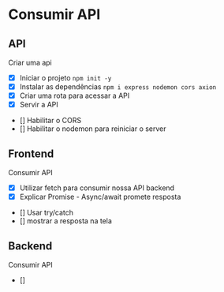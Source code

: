 #   Consumir API


##  API

Criar uma api
-  [x]  Iniciar o projeto `npm init -y`
-  [x]  Instalar as dependências `npm i express nodemon cors axion`
-  [x]  Criar uma rota para acessar a API <!-- arquivo (server.js) -->
-  [x]  Servir a API   <!-- com a função (app.get no arquivo (server.js)) -->
-  []  Habilitar o CORS
-  []  Habilitar o nodemon para reiniciar o server


##  Frontend
Consumir API

-  [x]  Utilizar fetch para consumir nossa API backend
-  [x]  Explicar Promise - Async/await promete resposta
-  []  Usar try/catch
-  []  mostrar a resposta na tela


##  Backend
Consumir API

-  []  